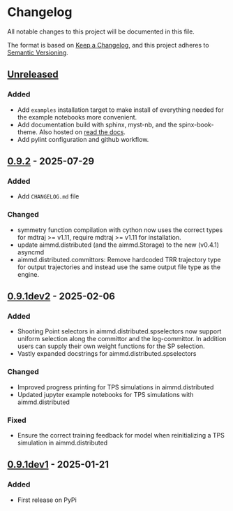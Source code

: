 # Changelog

All notable changes to this project will be documented in this file.

The format is based on [Keep a Changelog](https://keepachangelog.com/en/1.1.0/),
and this project adheres to [Semantic Versioning](https://semver.org/spec/v2.0.0.html).

## [Unreleased]

### Added

- Add ``examples`` installation target to make install of everything needed for the example notebooks more convenient.
- Add documentation build with sphinx, myst-nb, and the spinx-book-theme. Also hosted on [read the docs](https://aimmd.readthedocs.io/en/latest/).
- Add pylint configuration and github workflow.

## [0.9.2] - 2025-07-29

### Added

- Add `CHANGELOG.md` file

### Changed

- symmetry function compilation with cython now uses the correct types for mdtraj >= v1.11, require mdtraj >= v1.11 for installation.
- update aimmd.distributed (and the aimmd.Storage) to the new (v0.4.1) asyncmd
- aimmd.distributed.committors: Remove hardcoded TRR trajectory type for output trajectories and instead use the same output file type as the engine.

## [0.9.1dev2] - 2025-02-06

### Added

- Shooting Point selectors in aimmd.distributed.spselectors now support uniform selection along the committor and the log-committor. In addition users can supply their own weight functions for the SP selection.
- Vastly expanded docstrings for aimmd.distributed.spselectors

### Changed

- Improved progress printing for TPS simulations in aimmd.distributed
- Updated jupyter example notebooks for TPS simulations with aimmd.distributed

### Fixed

- Ensure the correct training feedback for model when reinitializing a TPS simulation in aimmd.distributed

## [0.9.1dev1] - 2025-01-21

### Added

- First release on PyPi

[unreleased]: https://github.com/bio-phys/aimmd/compare/v0.9.2...HEAD
[0.9.2]: https://github.com/bio-phys/aimmd/compare/v0.9.1dev2...v0.9.2
[0.9.1dev2]: https://github.com/bio-phys/aimmd/compare/v0.9.1dev1...v0.9.1dev2
[0.9.1dev1]: https://github.com/bio-phys/aimmd/releases/tag/v0.9.1dev1
